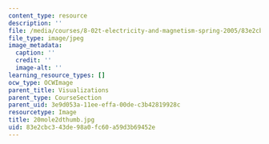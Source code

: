 ```yaml
---
content_type: resource
description: ''
file: /media/courses/8-02t-electricity-and-magnetism-spring-2005/83e2cbc343de98a0fc60a59d3b69452e_20mole2dthumb.jpg
file_type: image/jpeg
image_metadata:
  caption: ''
  credit: ''
  image-alt: ''
learning_resource_types: []
ocw_type: OCWImage
parent_title: Visualizations
parent_type: CourseSection
parent_uid: 3e9d053a-11ee-effa-00de-c3b42819928c
resourcetype: Image
title: 20mole2dthumb.jpg
uid: 83e2cbc3-43de-98a0-fc60-a59d3b69452e
---
```

